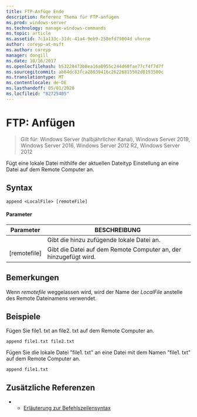 ```yaml
---
title: FTP-Anfüge Ende
description: Referenz Thema für FTP-anfügen
ms.prod: windows-server
ms.technology: manage-windows-commands
ms.topic: article
ms.assetid: 7c1a133c-31dc-41a4-9eb9-258efd79804d vhorne
author: coreyp-at-msft
ms.author: coreyp
manager: dongill
ms.date: 10/16/2017
ms.openlocfilehash: b53228473b8ea16a0955c244d60fae77cf4f7d7f
ms.sourcegitcommit: ab64dc83fca28039416c26226815502d0193500c
ms.translationtype: MT
ms.contentlocale: de-DE
ms.lasthandoff: 05/01/2020
ms.locfileid: "82725405"
---
```

# <a name="ftp-append"></a>FTP: Anfügen

> Gilt für: Windows Server (halbjährlicher Kanal), Windows Server 2019, Windows Server 2016, Windows Server 2012 R2, Windows Server 2012

Fügt eine lokale Datei mithilfe der aktuellen Dateityp Einstellung an eine Datei auf dem Remote Computer an.   
## <a name="syntax"></a>Syntax  
```  
append <LocalFile> [remoteFile]  
```  
#### <a name="parameters"></a>Parameter  

|  Parameter   |                               BESCHREIBUNG                                |
|--------------|--------------------------------------------------------------------------|
| <LocalFile>  |                     Gibt die hinzu zufügende lokale Datei an.                     |
| [remotefile] | Gibt die Datei auf dem Remote Computer an, <LocalFile> der hinzugefügt wird. |

## <a name="remarks"></a>Bemerkungen  
Wenn *remotefile* weggelassen wird, wird der Name der *LocalFile* anstelle des Remote Dateinamens verwendet.  
## <a name="examples"></a>Beispiele  
Fügen Sie file1. txt an file2. txt auf dem Remote Computer an.  
```  
append file1.txt file2.txt  
```  
Fügen Sie die lokale Datei "file1. txt" an eine Datei mit dem Namen "file1. txt" auf dem Remote Computer an.  
```  
append file1.txt  
```  
## <a name="additional-references"></a>Zusätzliche Referenzen  
-   - [Erläuterung zur Befehlszeilensyntax](command-line-syntax-key.md)  
